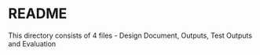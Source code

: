 # README

This directory consists of 4 files - Design Document, Outputs, Test Outputs and Evaluation
